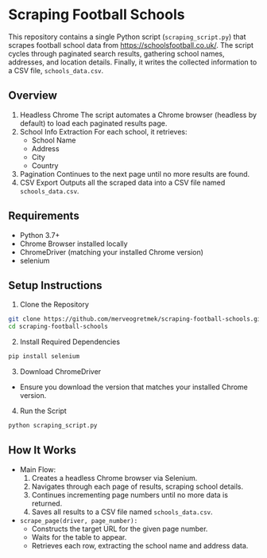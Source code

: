 # Scraping Football Schools

This repository contains a single Python script (`scraping_script.py`) that scrapes football school data from https://schoolsfootball.co.uk/. The script cycles through paginated search results, gathering school names, addresses, and location details. Finally, it writes the collected information to a CSV file, `schools_data.csv`.

## Overview

1. Headless Chrome
   The script automates a Chrome browser (headless by default) to load each 
   paginated results page.
2. School Info Extraction
   For each school, it retrieves:
   - School Name
   - Address
   - City
   - Country
3. Pagination
   Continues to the next page until no more results are found.
4. CSV Export
   Outputs all the scraped data into a CSV file named `schools_data.csv`.

## Requirements

- Python 3.7+
- Chrome Browser installed locally
- ChromeDriver (matching your installed Chrome version)
- selenium

## Setup Instructions

1. Clone the Repository

```bash
git clone https://github.com/merveogretmek/scraping-football-schools.git
cd scraping-football-schools
```

2. Install Required Dependencies

```bash
pip install selenium
```

3. Download ChromeDriver

- Ensure you download the version that matches your installed Chrome version.

4. Run the Script

```bash
python scraping_script.py
```

## How It Works

- Main Flow:
  1. Creates a headless Chrome browser via Selenium.
  2. Navigates through each page of results, scraping school details.
  3. Continues incrementing page numbers until no more data is returned.
  4. Saves all results to a CSV file named `schools_data.csv`.
- `scrape_page(driver, page_number):`
   - Constructs the target URL for the given page number.
   - Waits for the table to appear.
   - Retrieves each row, extracting the school name and address data.
  

